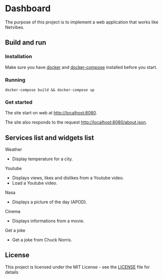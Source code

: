 # Dashboard

The purpose of this project is to implement a web application that works like Netvibes.

## Build and run

### Installation

Make sure you have [docker](https://www.docker.com/get-started) and [docker-compose](https://docs.docker.com/compose/install/) installed before you start.

### Running

`docker-compose build && docker-compose up`

### Get started

The site start on web at [http://localhost:8080]().

The site also responds to the request [http://localhost:8080/about.json]().

## Services list and widgets list

Weather
* Display temperature for a city.

Youtube
* Displays views, likes and dislikes from a Youtube video.
* Load a Youtube video.

Nasa
* Displays a picture of the day (APOD).

Cinema
* Displays informations from a movie.

Get a joke
* Get a joke from Chuck Norris.

## License

This project is licensed under the MIT License - see the [LICENSE](LICENSE) file for details